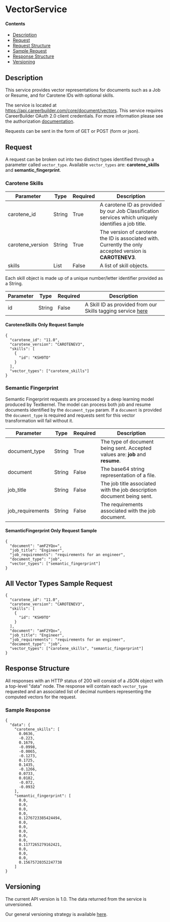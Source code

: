 VectorService
=============

#### Contents

- [Description](#description)
- [Request](#request)
- [Request Structure](#request-structure)
- [Sample Request](#sample-request)
- [Response Structure](#response-structure)
- [Versioning](#versioning)

## Description

This service provides vector representations for documents such as a Job or Resume, and for Carotene IDs with optional skills.


The service is located at https://api.careerbuilder.com/core/document/vectors.  This service requires CareerBuilder OAuth 2.0 client credentials. For more information please see the authorization [documentation](/Readme.md#access).

Requests can be sent in the form of GET or POST (form or json).

## Request

A request can be broken out into two distinct types identified through a parameter called `vector_type`. Available  `vector_types` are: **carotene_skills** and **semantic_fingerprint**.

### Carotene Skills

| Parameter  | Type | Required |  Description |
|------------|------|----------|--------------|
| carotene_id | String | True | A carotene ID as provided by our Job Classification services which uniquely identifies a job title.
| carotene_version   | String | True | The version of carotene the ID is associated with. Currently the only accepted version is **CAROTENEV3**.
| skills | List | False | A list of skill objects.

Each skill object is made up of a unique number/letter identifier provided as a String.

| Parameter  | Type | Required |  Description |
|------------|------|----------|--------------|
| id | String | False | A Skill ID as provided from our Skills tagging service [here](https://github.com/careerbuilder/DataScienceAPIDocumentation/blob/master/Skills.md)

#### CaroteneSkills Only Request Sample
```
{
  "carotene_id": "11.0",
  "carotene_version": "CAROTENEV3",
  "skills": [
    {
      "id": "KSH9TO"
    }
  ],
  "vector_types": ["carotene_skills"]
}

```

### Semantic Fingerprint
Semantic Fingerprint requests are processed by a deep learning model produced by Textkernel. The model can process both job and resume documents identified by the `document_type` param. If a `document` is provided the `document_type` is required and requests sent for this vector transformation will fail without it.

| Parameter  | Type | Required |  Description |
|------------|------|----------|--------------|
| document_type | String | True | The type of document being sent. Accepted values are: **job** and **resume**.
| document   | String | False | The base64 string representation of a file.
| job_title | String | False | The job title associated with the job description document being sent.
| job_requirements | String | False | The requirements associated with the job document.

#### SemanticFingerprint Only Request Sample
```
{
  "document": "amF2YQo=",
  "job_title": "Engineer",
  "job_requirements": "requirements for an engineer",
  "document_type": "job",
  "vector_types": ["semantic_fingerprint"]
}
```

## All Vector Types Sample Request
```
{
  "carotene_id": "11.0",
  "carotene_version": "CAROTENEV3",
  "skills": [
    {
      "id": "KSH9TO"
    }
  ],
  "document": "amF2YQo=",
  "job_title": "Engineer",
  "job_requirements": "requirements for an engineer",
  "document_type": "job",
  "vector_types": ["carotene_skills", "semantic_fingerprint"]
}
```


## Response Structure

All responses with an HTTP status of 200 will consist of a JSON object with a top-level "data" node. The response will contain each `vector_type` requested and an associated list of decimal numbers representing the computed vectors for the request.

### Sample Response
```
{
  "data": {
    "carotene_skills": [
      0.0636,
      -0.223,
      0.1679,
      -0.0998,
      -0.0065,
      -0.1273,
      0.1725,
      0.1435,
      -0.1266,
      0.0733,
      0.0182,
      -0.072,
      -0.0932
    ],
    "semantic_fingerprint": [
      0.0,
      0.0,
      0.0,
      0.0,
      0.1276723385424494,
      0.0,
      0.0,
      0.0,
      0.0,
      0.0,
      0.1177265279162421,
      0.0,
      0.0,
      0.0,
      0.15675720352247738
    ]
}

```

## Versioning
The current API version is 1.0. The data returned from the service is unversioned.

Our general versioning strategy is available [here](/Versioning.md).